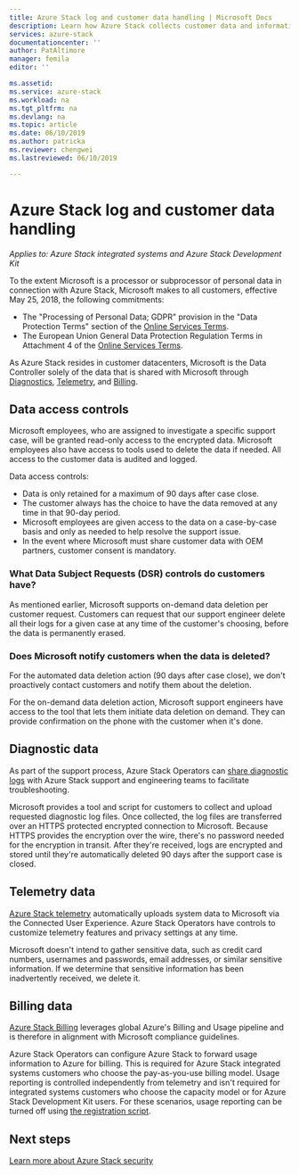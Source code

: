 ```yaml
---
title: Azure Stack log and customer data handling | Microsoft Docs
description: Learn how Azure Stack collects customer data and information. 
services: azure-stack
documentationcenter: ''
author: PatAltimore
manager: femila
editor: ''

ms.assetid: 
ms.service: azure-stack
ms.workload: na
ms.tgt_pltfrm: na
ms.devlang: na
ms.topic: article
ms.date: 06/10/2019
ms.author: patricka
ms.reviewer: chengwei
ms.lastreviewed: 06/10/2019

---
```

# Azure Stack log and customer data handling 
*Applies to: Azure Stack integrated systems and Azure Stack Development Kit*  

To the extent Microsoft is a processor or subprocessor of personal data in connection with Azure Stack, Microsoft makes to all customers, effective May 25, 2018, the following commitments:

- The "Processing of Personal Data; GDPR" provision in the "Data Protection Terms" section of the [Online Services Terms](http://www.microsoftvolumelicensing.com/DocumentSearch.aspx?Mode=3&DocumentTypeId=31).
- The European Union General Data Protection Regulation Terms in Attachment 4 of the [Online Services Terms](http://www.microsoftvolumelicensing.com/DocumentSearch.aspx?Mode=3&DocumentTypeId=31).

As Azure Stack resides in customer datacenters, Microsoft is the Data Controller solely of the data that is shared with Microsoft through [Diagnostics](azure-stack-configure-on-demand-diagnostic-log-collection.md#using-pep), [Telemetry](azure-stack-telemetry.md), and [Billing](azure-stack-usage-reporting.md).  

## Data access controls 
Microsoft employees, who are assigned to investigate a specific support case, will be granted read-only access to the encrypted data. Microsoft employees also have access to tools used to delete the data if needed. All access to the customer data is audited and logged.  

Data access controls:
- Data is only retained for a maximum of 90 days after case close.
- The customer always has the choice to have the data removed at any time in that 90-day period.
- Microsoft employees are given access to the data on a case-by-case basis and only as needed to help resolve the support issue.
- In the event where Microsoft must share customer data with OEM partners, customer consent is mandatory.  

### What Data Subject Requests (DSR) controls do customers have?
As mentioned earlier, Microsoft supports on-demand data deletion per customer request. Customers can request that our support engineer delete all their logs for a given case at any time of the customer's choosing, before the data is permanently erased.  

### Does Microsoft notify customers when the data is deleted?
For the automated data deletion action (90 days after case close), we don't proactively contact customers and notify them about the deletion.

For the on-demand data deletion action, Microsoft support engineers have access to the tool that lets them initiate data deletion on demand. They can provide confirmation on the phone with the customer when it's done.

## Diagnostic data
As part of the support process, Azure Stack Operators can [share diagnostic logs](azure-stack-configure-on-demand-diagnostic-log-collection.md#using-pep) with Azure Stack support and engineering teams to facilitate troubleshooting.

Microsoft provides a tool and script for customers to collect and upload requested diagnostic log files. Once collected, the log files are transferred over an HTTPS protected encrypted connection to Microsoft. Because HTTPS provides the encryption over the wire, there's no password needed for the encryption in transit. After they're received, logs are encrypted and stored until they're automatically deleted 90 days after the support case is closed.

## Telemetry data
[Azure Stack telemetry](azure-stack-telemetry.md) automatically uploads system data to Microsoft via the Connected User Experience. Azure Stack Operators have controls to customize telemetry features and privacy settings at any time.

Microsoft doesn't intend to gather sensitive data, such as credit card numbers, usernames and passwords, email addresses, or similar sensitive information. If we determine that sensitive information has been inadvertently received, we delete it. 

## Billing data
[Azure Stack Billing](azure-stack-usage-reporting.md) leverages global Azure's Billing and Usage pipeline and is therefore in alignment with Microsoft compliance guidelines.

Azure Stack Operators can configure Azure Stack to forward usage information to Azure for billing. This is required for Azure Stack integrated systems customers who choose the pay-as-you-use billing model. Usage reporting is controlled independently from telemetry and isn't required for integrated systems customers who choose the capacity model or for Azure Stack Development Kit users. For these scenarios, usage reporting can be turned off using [the registration script](azure-stack-usage-reporting.md).


## Next steps 
[Learn more about Azure Stack security](azure-stack-security-foundations.md) 
